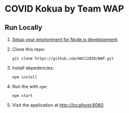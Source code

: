 # COVID Kokua by Team WAP

## Run Locally
1. [Setup your environment for Node.js developement](https://nodejs.org/).

2.  Clone this repo:

        git clone https://github.com/HACC2020/WAP.git

3.  Install depedencies:

        npm install

4.  Run the with `npm`:

        npm start

5.  Visit the application at [http://localhost:8080]().
